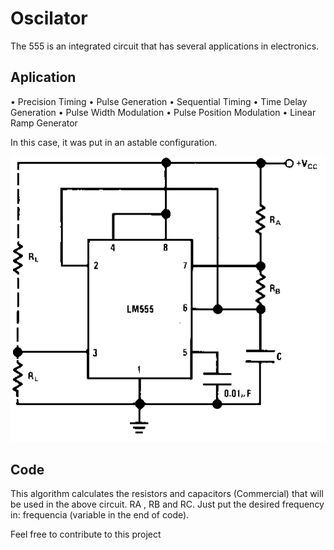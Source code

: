 # Oscilator

The 555 is an integrated circuit that has several applications in electronics.

## Aplication
• Precision Timing
• Pulse Generation
• Sequential Timing
• Time Delay Generation
• Pulse Width Modulation
• Pulse Position Modulation
• Linear Ramp Generator

In this case, it was put in an astable configuration.

![alt text](https://raw.githubusercontent.com/UmVitor/Oscilador_555/master/555.png)

## Code
This algorithm calculates the resistors and capacitors (Commercial) that will be used in the above circuit. RA , RB and RC.
Just put the desired frequency in: frequencia (variable in the end of code).

Feel free to contribute to this project
